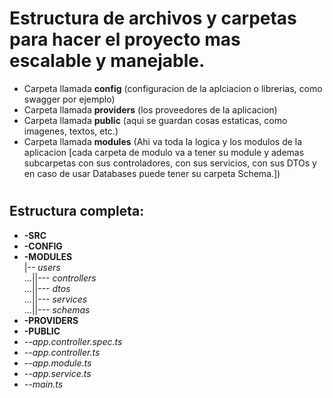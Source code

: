 # Estructura de archivos y carpetas para hacer el proyecto mas escalable y manejable.

- Carpeta llamada **config** (configuracion de la aplciacion o librerias, como swagger por ejemplo)
- Carpeta llamada **providers** (los proveedores de la aplicacion)
- Carpeta llamada **public** (aqui se guardan cosas estaticas, como imagenes, textos, etc.)
- Carpeta llamada **modules** (Ahi va toda la logica y los modulos de la aplicacion [cada carpeta de modulo va a tener su module y ademas subcarpetas con sus controladores, con sus servicios, con sus DTOs y en caso de usar Databases puede tener su carpeta Schema.])

#
## Estructura completa: 

- **-SRC**<br>
- **-CONFIG**
- **-MODULES** <br>
    |-- *users* <br>
            ...||--- *controllers* <br>
            ...||--- *dtos* <br> 
            ...||--- *services* <br> 
            ...||--- *schemas* <br>
- **-PROVIDERS**
- **-PUBLIC** <br>
- *--app.controller.spec.ts* <br>
- *--app.controller.ts* <br>
- *--app.module.ts* <br>
- *--app.service.ts* <br>
- *--main.ts*


#